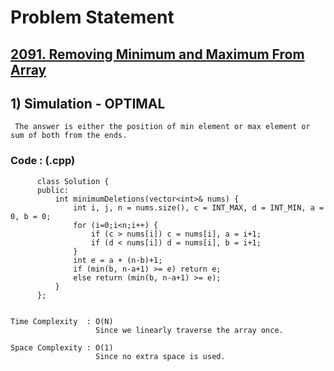 # Problem Statement

## [2091. Removing Minimum and Maximum From Array](https://leetcode.com/problems/removing-minimum-and-maximum-from-array/)


## 1) Simulation - OPTIMAL

     The answer is either the position of min element or max element or sum of both from the ends.
  
        
   ### Code : (.cpp)  
      
          class Solution {
          public:
              int minimumDeletions(vector<int>& nums) {
                  int i, j, n = nums.size(), c = INT_MAX, d = INT_MIN, a = 0, b = 0;
                  for (i=0;i<n;i++) {
                      if (c > nums[i]) c = nums[i], a = i+1;
                      if (d < nums[i]) d = nums[i], b = i+1;
                  }
                  int e = a + (n-b)+1;
                  if (min(b, n-a+1) >= e) return e; 
                  else return (min(b, n-a+1) >= e);
              }
          };
  

    Time Complexity  : O(N)
                       Since we linearly traverse the array once. 

    Space Complexity : O(1)
                       Since no extra space is used.
